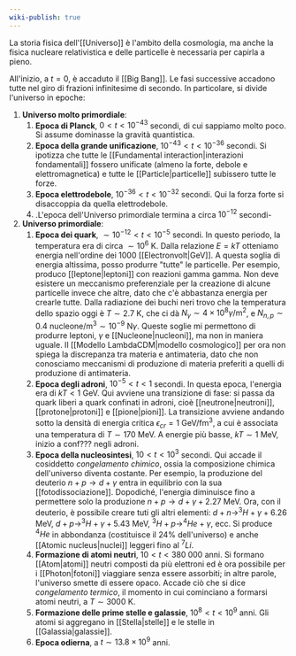 ```yaml
---
wiki-publish: true
---
```

La storia fisica dell'[[Universo]] è l'ambito della cosmologia, ma anche la fisica nucleare relativistica e delle particelle è necessaria per capirla a pieno.

All'inizio, a $t=0$, è accaduto il [[Big Bang]]. Le fasi successive accadono tutte nel giro di frazioni infinitesime di secondo. In particolare, si divide l'universo in epoche:
1. **Universo molto primordiale**:
	1. **Epoca di Planck**, $0<t<10^{-43}$ secondi, di cui sappiamo molto poco. Si assume dominasse la gravità quantistica.
	2. **Epoca della grande unificazione**, $10^{-43}<t<10^{-36}$ secondi. Si ipotizza che tutte le [[Fundamental interaction|interazioni fondamentali]] fossero unificate (almeno la forte, debole e elettromagnetica) e tutte le [[Particle|particelle]] subissero tutte le forze.
	3. **Epoca elettrodebole**, $10^{-36}<t<10^{-32}$ secondi. Qui la forza forte si disaccoppia da quella elettrodebole.
	4. .L'epoca dell'Universo primordiale termina a circa $10^{-12}$ secondi-
2. **Universo primordiale**:
	1. **Epoca dei quark**, $\sim10^{-12}<t<10^{-5}$ secondi. In questo periodo, la temperatura era di circa $\sim10^{6}$ K. Dalla relazione $E=kT$ otteniamo energia nell'ordine dei $1000$ [[Electronvolt|GeV]]. A questa soglia di energia altissima, posso produrre "tutte" le particelle. Per esempio, produco [[leptone|leptoni]] con reazioni gamma gamma. Non deve esistere un meccanismo preferenziale per la creazione di alcune particelle invece che altre, dato che c'è abbastanza energia per crearle tutte.
	   Dalla radiazione dei buchi neri trovo che la temperatura dello spazio oggi è $T\sim2.7$ K, che ci dà $N_{\gamma}\sim4\times10^{8}\gamma/\text{m}^{2}$, e $N_{n,p}\sim0.4$ nucleone/m$^{3}\sim10^{-9}$ N$\gamma$. Queste soglie mi permettono di produrre leptoni, $\gamma$ e [[Nucleone|nucleoni]], ma non in maniera uguale.
	   Il [[Modello LambdaCDM|modello cosmologico]] per ora non spiega la discrepanza tra materia e antimateria, dato che non conosciamo meccanismi di produzione di materia preferiti a quelli di produzione di antimateria.
	2. **Epoca degli adroni**, $10^{-5}<t<1$ secondi. In questa epoca, l'energia era di $kT<1$ GeV. Qui avviene una transizione di fase: si passa da quark liberi a quark confinati in adroni, cioè [[neutrone|neutroni]], [[protone|protoni]] e [[pione|pioni]]. La transizione avviene andando sotto la densità di energia critica $\epsilon_{cr}=1$ GeV/fm$^{3}$, a cui è associata una temperatura di $T\sim170$ MeV. A energie più basse, $kT\sim1$ MeV, inizio a conf??? negli adroni.
	3. **Epoca della nucleosintesi**, $10<t<10^{3}$ secondi. Qui accade il cosiddetto *congelamento chimico*, ossia la composizione chimica dell'universo diventa costante. Per esempio, la produzione del deuterio $n+p \rightarrow d+\gamma$ entra in equilibrio con la sua [[fotodissociazione]]. Dopodiché, l'energia diminuisce fino a permettere solo la produzione $n+p \rightarrow d+\gamma+ 2.27$ MeV. Ora, con il deuterio, è possibile creare tuti gli altri elementi: $d+n \rightarrow ^{3}H + \gamma + 6.26$ MeV, $d+p \rightarrow ^{3}H+\gamma+5.43$ MeV, $^{3}H+p \rightarrow ^{4}He+\gamma$, ecc. Si produce $^{4}He$ in abbondanza (costituisce il 24% dell'universo) e anche [[Atomic nucleus|nuclei]] leggeri fino al $^{7}Li$.
	4. **Formazione di atomi neutri**, $10<t<380\;000$ anni. Si formano [[Atom|atomi]] neutri composti da più elettroni ed è ora possibile per i [[Photon|fotoni]] viaggiare senza essere assorbiti; in altre parole, l'universo smette di essere opaco. Accade ciò che si dice *congelamento termico*, il momento in cui cominciano a formarsi atomi neutri, a $T\sim3000$ K.
	5. **Formazione delle prime stelle e galassie**, $10^{8}<t<10^{9}$ anni. Gli atomi si aggregano in [[Stella|stelle]] e le stelle in [[Galassia|galassie]].
	6. **Epoca odierna**, a $t\sim13.8\times10^{9}$ anni.